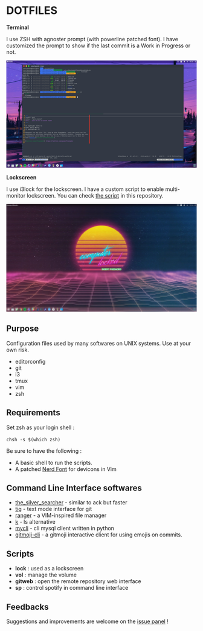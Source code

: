 # DOTFILES

**Terminal**

I use ZSH with agnoster prompt (with powerline patched font). I have customized
the prompt to show if the last commit is a Work in Progress or not.

![Terminal](./screenshots/terminal.png)

**Lockscreen**

I use i3lock for the lockscreen. I have a custom script to enable multi-monitor
lockscreen. You can check [the script](./scripts/lock) in this repository.

![Lock sreen](./screenshots/lock.png)

## Purpose

Configuration files used by many softwares on UNIX systems. Use at your own 
risk.

* editorconfig
* git
* i3
* tmux
* vim
* zsh

## Requirements

Set zsh as your login shell :

`chsh -s $(which zsh)`

Be sure to have the following : 
* A basic shell to run the scripts.
* A patched [Nerd Font](https://github.com/ryanoasis/nerd-fonts) for devicons in
  Vim

## Command Line Interface softwares

* [the\_silver\_searcher](https://github.com/ggreer/the_silver_searcher) - 
  similar to ack but faster
* [tig](https://github.com/jonas/tig) - text mode interface for git
* [ranger](https://github.com/ranger/ranger) - a VIM-inspired file manager
* [k](https://github.com/supercrabtree/k) - ls alternative
* [mycli](https://github.com/dbcli/mycli) - cli mysql client written in python
* [gitmoji-cli](https://github.com/carloscuesta/gitmoji-cli) - a gitmoji 
  interactive client for using emojis on commits.

## Scripts

* **lock** : used as a lockscreen
* **vol** : manage the volume
* **gitweb** : open the remote repository web interface
* **sp** : control spotify in command line interface

## Feedbacks

Suggestions and improvements are welcome on the 
[issue panel](https://github.com/yoannfleurydev/dotfiles/issues/new) !

